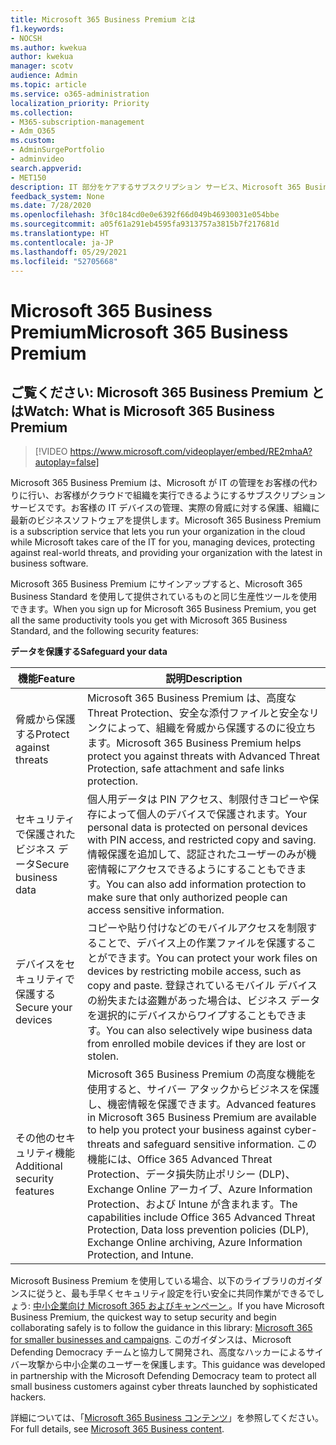 ```yaml
---
title: Microsoft 365 Business Premium とは
f1.keywords:
- NOCSH
ms.author: kwekua
author: kwekua
manager: scotv
audience: Admin
ms.topic: article
ms.service: o365-administration
localization_priority: Priority
ms.collection:
- M365-subscription-management
- Adm_O365
ms.custom:
- AdminSurgePortfolio
- adminvideo
search.appverid:
- MET150
description: IT 部分をケアするサブスクリプション サービス、Microsoft 365 Business Premium について説明します。
feedback_system: None
ms.date: 7/28/2020
ms.openlocfilehash: 3f0c184cd0e0e6392f66d049b46930031e054bbe
ms.sourcegitcommit: a05f61a291eb4595fa9313757a3815b7f217681d
ms.translationtype: HT
ms.contentlocale: ja-JP
ms.lasthandoff: 05/29/2021
ms.locfileid: "52705668"
---
```

# <a name="microsoft-365-business-premium"></a><span data-ttu-id="2fbc5-103">Microsoft 365 Business Premium</span><span class="sxs-lookup"><span data-stu-id="2fbc5-103">Microsoft 365 Business Premium</span></span>

## <a name="watch-what-is-microsoft-365-business-premium"></a><span data-ttu-id="2fbc5-104">ご覧ください: Microsoft 365 Business Premium とは</span><span class="sxs-lookup"><span data-stu-id="2fbc5-104">Watch: What is Microsoft 365 Business Premium</span></span>

> [!VIDEO https://www.microsoft.com/videoplayer/embed/RE2mhaA?autoplay=false]

<span data-ttu-id="2fbc5-105">Microsoft 365 Business Premium は、Microsoft が IT の管理をお客様の代わりに行い、お客様がクラウドで組織を実行できるようにするサブスクリプションサービスです。お客様の IT デバイスの管理、実際の脅威に対する保護、組織に最新のビジネスソフトウェアを提供します。</span><span class="sxs-lookup"><span data-stu-id="2fbc5-105">Microsoft 365 Business Premium is a subscription service that lets you run your organization in the cloud while Microsoft takes care of the IT for you, managing devices, protecting against real-world threats, and providing your organization with the latest in business software.</span></span>

<span data-ttu-id="2fbc5-106">Microsoft 365 Business Premium にサインアップすると、Microsoft 365 Business Standard を使用して提供されているものと同じ生産性ツールを使用できます。</span><span class="sxs-lookup"><span data-stu-id="2fbc5-106">When you sign up for Microsoft 365 Business Premium, you get all the same productivity tools you get with Microsoft 365 Business Standard, and the following security features:</span></span>

<span data-ttu-id="2fbc5-107">**データを保護する**</span><span class="sxs-lookup"><span data-stu-id="2fbc5-107">**Safeguard your data**</span></span>


|<span data-ttu-id="2fbc5-108">機能</span><span class="sxs-lookup"><span data-stu-id="2fbc5-108">Feature</span></span>|<span data-ttu-id="2fbc5-109">説明</span><span class="sxs-lookup"><span data-stu-id="2fbc5-109">Description</span></span>|
| --- | --- |
| <span data-ttu-id="2fbc5-110">脅威から保護する</span><span class="sxs-lookup"><span data-stu-id="2fbc5-110">Protect against threats</span></span> | <span data-ttu-id="2fbc5-111">Microsoft 365 Business Premium は、高度なThreat Protection、安全な添付ファイルと安全なリンクによって、組織を脅威から保護するのに役立ちます。</span><span class="sxs-lookup"><span data-stu-id="2fbc5-111">Microsoft 365 Business Premium helps protect you against threats with Advanced Threat Protection, safe attachment and safe links protection.</span></span> |
| <span data-ttu-id="2fbc5-112">セキュリティで保護されたビジネス データ</span><span class="sxs-lookup"><span data-stu-id="2fbc5-112">Secure business data</span></span> | <span data-ttu-id="2fbc5-113">個人用データは PIN アクセス、制限付きコピーや保存によって個人のデバイスで保護されます。</span><span class="sxs-lookup"><span data-stu-id="2fbc5-113">Your personal data is protected on personal devices with PIN access, and restricted copy and saving.</span></span> <span data-ttu-id="2fbc5-114">情報保護を追加して、認証されたユーザーのみが機密情報にアクセスできるようにすることもできます。</span><span class="sxs-lookup"><span data-stu-id="2fbc5-114">You can also add information protection to make sure that only authorized people can access sensitive information.</span></span> |
| <span data-ttu-id="2fbc5-115">デバイスをセキュリティで保護する</span><span class="sxs-lookup"><span data-stu-id="2fbc5-115">Secure your devices</span></span> | <span data-ttu-id="2fbc5-116">コピーや貼り付けなどのモバイルアクセスを制限することで、デバイス上の作業ファイルを保護することができます。</span><span class="sxs-lookup"><span data-stu-id="2fbc5-116">You can protect your work files on devices by restricting mobile access, such as copy and paste.</span></span> <span data-ttu-id="2fbc5-117">登録されているモバイル デバイスの紛失または盗難があった場合は、ビジネス データを選択的にデバイスからワイプすることもできます。</span><span class="sxs-lookup"><span data-stu-id="2fbc5-117">You can also selectively wipe business data from enrolled mobile devices if they are lost or stolen.</span></span> |
| <span data-ttu-id="2fbc5-118">その他のセキュリティ機能</span><span class="sxs-lookup"><span data-stu-id="2fbc5-118">Additional security features</span></span> | <span data-ttu-id="2fbc5-119">Microsoft 365 Business Premium の高度な機能を使用すると、サイバー アタックからビジネスを保護し、機密情報を保護できます。</span><span class="sxs-lookup"><span data-stu-id="2fbc5-119">Advanced features in Microsoft 365 Business Premium are available to help you protect your business against cyber-threats and safeguard sensitive information.</span></span> <span data-ttu-id="2fbc5-120">この機能には、Office 365 Advanced Threat Protection、データ損失防止ポリシー (DLP)、Exchange Online アーカイブ、Azure Information Protection、および Intune が含まれます。</span><span class="sxs-lookup"><span data-stu-id="2fbc5-120">The capabilities include Office 365 Advanced Threat Protection, Data loss prevention policies (DLP), Exchange Online archiving, Azure Information Protection, and Intune.</span></span> |

<span data-ttu-id="2fbc5-121">Microsoft Business Premium を使用している場合、以下のライブラリのガイダンスに従うと、最も手早くセキュリティ設定を行い安全に共同作業ができるでしょう: [中小企業向け Microsoft 365 およびキャンペーン ](../campaigns/index.md)。</span><span class="sxs-lookup"><span data-stu-id="2fbc5-121">If you have Microsoft Business Premium, the quickest way to setup security and begin collaborating safely is to follow the guidance in this library: [Microsoft 365 for smaller businesses and campaigns](../campaigns/index.md).</span></span> <span data-ttu-id="2fbc5-122">このガイダンスは、Microsoft Defending Democracy チームと協力して開発され、高度なハッカーによるサイバー攻撃から中小企業のユーザーを保護します。</span><span class="sxs-lookup"><span data-stu-id="2fbc5-122">This guidance was developed in partnership with the Microsoft Defending Democracy team to protect all small business customers against cyber threats launched by sophisticated hackers.</span></span> 

<span data-ttu-id="2fbc5-123">詳細については、「[Microsoft 365 Business コンテンツ](../business/index.yml)」を参照してください。</span><span class="sxs-lookup"><span data-stu-id="2fbc5-123">For full details, see [Microsoft 365 Business content](../business/index.yml).</span></span>